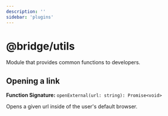 ```yaml
---
description: ''
sidebar: 'plugins'
---
```


# @bridge/utils

Module that provides common functions to developers.

## Opening a link

**Function Signature:** `openExternal(url: string): Promise<void>`

Opens a given url inside of the user's default browser.

